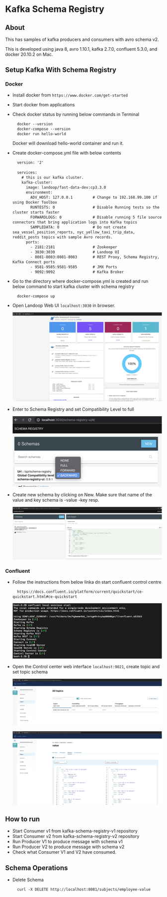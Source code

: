 # Kafka Schema Registry

## About

This has samples of kafka producers and consumers with avro schema v2.

This is developed using java 8, avro 1.10.1, kafka 2.7.0, confluent 5.3.0, and docker 20.10.2 on Mac.

## Setup Kafka With Schema Registry
### Docker
* Install docker from ```https://www.docker.com/get-started```
* Start docker from applications
* Check docker status by running below commands in Terminal
  ```aidl
    docker --version
    docker-compose --version
    docker run hello-world
  ```
  Docker will download hello-world container and run it.
* Create docker-compose.yml file with below contents
  ```aidl
    version: '2'
    
    services:
      # this is our kafka cluster.
      kafka-cluster:
        image: landoop/fast-data-dev:cp3.3.0
        environment:
          ADV_HOST: 127.0.0.1         # Change to 192.168.99.100 if using Docker Toolbox
          RUNTESTS: 0                 # Disable Running tests so the cluster starts faster
          FORWARDLOGS: 0              # Disable running 5 file source connectors that bring application logs into Kafka topics
          SAMPLEDATA: 0               # Do not create sea_vessel_position_reports, nyc_yellow_taxi_trip_data, reddit_posts topics with sample Avro records.
        ports:
          - 2181:2181                 # Zookeeper
          - 3030:3030                 # Landoop UI
          - 8081-8083:8081-8083       # REST Proxy, Schema Registry, Kafka Connect ports
          - 9581-9585:9581-9585       # JMX Ports
          - 9092:9092                 # Kafka Broker
  ``` 
* Go to the directory where docker-compose.yml is created and run below command to start kafka cluster with schema registry
  ```aidl
    docker-compose up
  ``` 
* Open Landoop Web UI ```localhost:3030``` in browser.

  ![](src/test/resources/images/landoop-home.png)
  
* Enter to Schema Registry and set Compatibility Level to full
  
  ![](src/test/resources/images/schema-registry-compatibility.png)

* Create new schema by clicking on New. Make sure that name of the value and key schema is <topic-name>-value <topic-name>-key resp.

  ![](src/test/resources/images/new-schema.png)
 
### Confluent

* Follow the instructions from below linka dn start confluent control centre
  
  ```aidl
    https://docs.confluent.io/platform/current/quickstart/ce-quickstart.html#ce-quickstart
  ```
  
  ![](src/test/resources/images/confluent-control-center.png)
  
* Open the Control center web interface ```localhost:9021```, create topic and set topic schema

  ![](src/test/resources/images/topic-creation.png)   
  
  ![](src/test/resources/images/schema-versions.png)   

## How to run

* Start Consumer v1 from kafka-schema-registry-v1 repository
* Start Consumer v2 from kafka-schema-registry-v2 repository
* Run Producer V1 to produce message with schema v1
* Run Producer V2 to produce message with schema v2
* Check what Consumer V1 and V2 have consumed.
  
## Schema Operations
* Delete Schema
  ```aidl
    curl -X DELETE http://localhost:8081/subjects/employee-value
  ```   